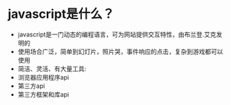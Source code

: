 # javascript是什么？
- javascript是一门动态的编程语言，可为网站提供交互特性，由布兰登.艾克发明的
- 使用场合广泛，简单到幻灯片，照片哭，事件响应的点击，复杂到游戏都可以使用
- 简洁、灵活、有大量工具:
-  浏览器应用程序api
-  第三方api
-  第三方框架和库api
